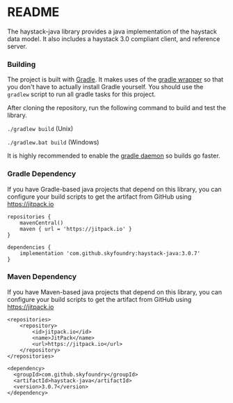 # README #

The haystack-java library provides a java implementation of the haystack data model. It also includes a haystack 3.0 compliant client, and reference server.

### Building ###

The project is built with [Gradle](http://gradle.org/). It makes uses of the [gradle wrapper](https://docs.gradle.org/current/userguide/gradle_wrapper.html) so that you don't have to actually install Gradle yourself. You should use the `gradlew` script to run all gradle tasks for this project.

After cloning the repository, run the following command to build and test the library.

`./gradlew build` (Unix)

`./gradlew.bat build` (Windows)

It is highly recommended to enable the [gradle daemon](https://docs.gradle.org/current/userguide/gradle_daemon.html) so builds go faster.

### Gradle Dependency ###

If you have Gradle-based java projects that depend on this library, you can configure your build scripts to get the 
artifact from GitHub using https://jitpack.io

```
repositories {
    mavenCentral()
    maven { url = 'https://jitpack.io' }
}

dependencies {
    implementation 'com.github.skyfoundry:haystack-java:3.0.7'
}
```

### Maven Dependency ###

If you have Maven-based java projects that depend on this library, you can configure your build scripts to get the 
artifact from GitHub using https://jitpack.io

```
<repositories>
    <repository>
        <id>jitpack.io</id>
        <name>JitPack</name>
        <url>https://jitpack.io</url>
    </repository>
</repositories>

<dependency>
  <groupId>com.github.skyfoundry</groupId>
  <artifactId>haystack-java</artifactId>
  <version>3.0.7</version>
</dependency>
```
